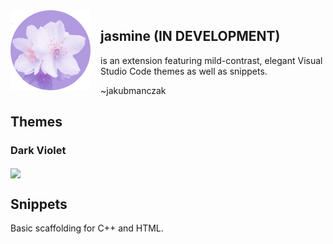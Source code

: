 <img align="left" style="margin-right: 16px" alt="jasmine logo" src="https://github.com/jakubmanczak/jasmine/blob/master/img/jasmineIcon.png?raw=true" />

## jasmine (IN DEVELOPMENT)

is an extension featuring mild-contrast, elegant Visual Studio Code themes as well as snippets.

~jakubmanczak

## Themes

### Dark Violet

<img align="center" src="https://github.com/jakubmanczak/jasmine/blob/master/img/promo/dark-violet.png?raw=true">

## Snippets

Basic scaffolding for C++ and HTML.
